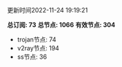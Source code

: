 更新时间2022-11-24 19:19:21

**总订阅: 73**
**总节点: 1066**
**有效节点: 304**
- trojan节点: 74
- v2ray节点: 194
- ss节点: 36
